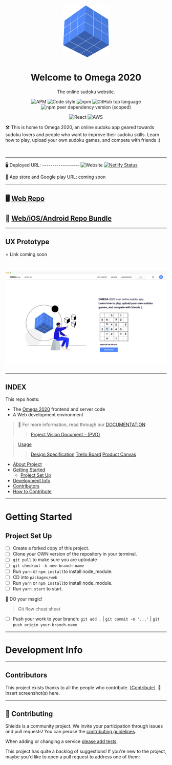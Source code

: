 <h1 align="center"><img src="assets/omega-logo.png" /></h1>

<h1 align="center">Welcome to Omega 2020</h1>
<p align="center">The online sudoku website.</p>

<div align="center">

![APM](https://img.shields.io/apm/l/vim-mode?style=for-the-badge)
![Code style](https://img.shields.io/badge/code_style-prettier-ff69b4.svg?style=for-the-badge)
![npm](https://img.shields.io/npm/v/npm?style=for-the-badge)
![GitHub top language](https://img.shields.io/github/languages/top/JessicaDosseh/Omega-Web-App?color=yellow&style=for-the-badge)
![npm peer dependency version (scoped)](https://img.shields.io/npm/dependency-version/eslint-config/dev/eslint?color=blueviolet&style=for-the-badge)

![React](https://img.shields.io/badge/react-v16.12.0-blue.svg?style=for-the-badge)
![AWS](https://img.shields.io/badge/AWS-Hosting-lightgrey?style=for-the-badge)

</div>


🛠 This is home to Omega 2020, an online sudoku app geared towards sudoku lovers and people who want to improve their sudoku skills. Learn how to play, upload your own sudoku games, and compete with friends :)

<br/>

---

:desktop_computer: Deployed URL: ------------------ ![Website](https://img.shields.io/website?color=green&style=flat-square&url=https://omega2020.netlify.app/) [![Netlify Status](https://api.netlify.com/api/v1/badges/b5c4db1c-b10d-42c3-b157-3746edd9e81d/deploy-status)](#)

:iphone: App store and Google play URL: coming soon

---

## :desktop_computer:  [Web Repo](https://github.com/JessicaDosseh/Omega-Web-App.git)  

## :iphone: [Web/iOS/Android Repo Bundle](https://github.com/JessicaDosseh/Omega-Expo.git) 

---

## UX Prototype
:star: Link coming soon 

<h1 align="center"><img src="assets/landing-page.png" /></h1>

---

## INDEX

This repo hosts:
- The [Omega 2020](#) frontend and server code
- A Web development environment

> 📂 For more information, read through our [DOCUMENTATION](https://github.com/JessicaDosseh/Omega-Web-App/tree/master/DOCUMENTATION)
>> [Project Vision Document - (PVD)](https://github.com/JessicaDosseh/Omega-Web-App/blob/master/DOCUMENTATION/0.0.1.DOCS/PVD.md)

> [Usage](#)
>> [Design Specification](#)
> [Trello Board](https://trello.com/b/NyKQYmbB/labs-pt11-omega2020)
>> [Product Canvas](https://www.notion.so/Omega2020-5f51e1cc70a64da5a15e222acabdc463)


- [About Project](#Welcome-to-Omega-2020)
- [Getting Started](#getting-started) 
   - [Project Set Up](#Project-Set-Up)
- [Development Info](#development-info)
- [Contributors](#Contributors)
- [How to Contribute](#How-to-Contribute)

---

# Getting Started

## Project Set Up

- [ ] Create a forked copy of this project.
- [ ] Clone your OWN version of the repository in your terminal. 
- [ ] `git pull` to make sure you are uptodate  
- [ ] `git checkout -b new-branch-name` 
- [ ] Run `yarn` or `npm install`to install node_module.
- [ ] CD into `packages/web`
- [ ] Run `yarn` or `npm install`to install node_module. 
- [ ] Run `yarn start` to start.

:rocket:  DO your magic!

> Git flow cheat sheet

   - [ ] Push your work to your branch: `git add .` | `git commit -m '...'` | `git push origin your-branch-name`

---

# Development Info

---

## Contributors

This project exists thanks to all the people who contribute. [[Contribute](#)].
🚫 Insert screenshot(s) here.

---

## 🤝 Contributing

Shields is a community project. We invite your participation through issues and pull requests! You can peruse the [contributing guidelines](#).

When adding or changing a service [please add tests](#).

This project has quite a backlog of suggestions! If you're new to the project, maybe you'd like to open a pull request to address one of them:
